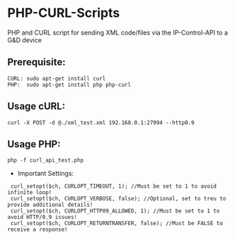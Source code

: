 # PHP-CURL-Scripts
PHP and CURL script for sending XML code/files via the IP-Control-API to a G&D device 

## Prerequisite:
```
CURL: sudo apt-get install curl 
PHP:  sudo apt-get install php php-curl 
```

## Usage cURL:
```
curl -X POST -d @./xml_test.xml 192.168.0.1:27994 --http0.9
```

## Usage PHP:
```
php -f curl_api_test.php
```

- Important Settings:
```
 curl_setopt($ch, CURLOPT_TIMEOUT, 1); //Must be set to 1 to avoid infinite loop!
 curl_setopt($ch, CURLOPT_VERBOSE, false); //Optional, set to treu to provide additional details!
 curl_setopt($ch, CURLOPT_HTTP09_ALLOWED, 1); //Must be set to 1 to avoid HTTP/0.9 issues!
 curl_setopt($ch, CURLOPT_RETURNTRANSFER, false); //Must be FALSE to receive a response!
 ```
